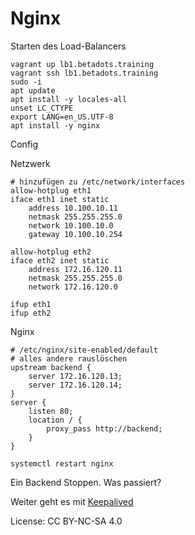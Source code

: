 # Nginx

Starten des Load-Balancers

```shell
vagrant up lb1.betadots.training
vagrant ssh lb1.betadots.training
sudo -i
apt update
apt install -y locales-all
unset LC_CTYPE
export LANG=en_US.UTF-8
apt install -y nginx
```

Config

Netzwerk

```shell
# hinzufügen zu /etc/network/interfaces
allow-hotplug eth1
iface eth1 inet static
    address 10.100.10.11
    netmask 255.255.255.0
    network 10.100.10.0
    gateway 10.100.10.254

allow-hotplug eth2
iface eth2 inet static
    address 172.16.120.11
    netmask 255.255.255.0
    network 172.16.120.0
```

```shell
ifup eth1
ifup eth2
```

Nginx

```shell
# /etc/nginx/site-enabled/default
# alles andere rauslöschen
upstream backend {
    server 172.16.120.13;
    server 172.16.120.14;
}
server {
    listen 80;
    location / {
        proxy_pass http://backend;
    }
}
```

```shell
systemctl restart nginx
```

Ein Backend Stoppen. Was passiert?

Weiter geht es mit [Keepalived](../06_Keepalived)

License: CC BY-NC-SA 4.0
